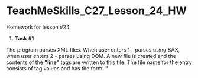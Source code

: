 # TeachMeSkills_C27_Lesson_24_HW
Homework for lesson #24

1. **Task #1**

The program parses XML files. When user enters 1 - parses using SAX, when user enters 2 - parses using DOM. A new file is created and the contents of the **"line"** tags are written to this file. The file name for the entry consists of tag values ​​and has the form: **"<firstName>_<lastName>_<title>.txt"**.
The program contains:
- Service classes:
- **"SaxParsing"** for parsing XML file using SAX with **"parseWithSax"** method which contains **"startElement"**, **"characters"** and **"endElement"** methods.
- **"DomParsing"** for parsing XML file using DOM with **"parseWithDom"** method.
- **"GettingFileName"** to get the file name to write with **"getFileName"** method.
- **"FileWriting"** to write the contents of a line tag to a file with **"writeToFile"** method;
- Class **"Runner"** with method **"main"** to run the program, if the user enters 1 from the console, the **"parseWithSax"** method is called and parsed using SAX if the user enters 2 from the console, the **"parseWithDom"** method is called and parsed using DOM.

Parsing file: **"initial_data.xml"**

Final file for recording: **"William_Shakespeare_Sonnet_130.txt"**
